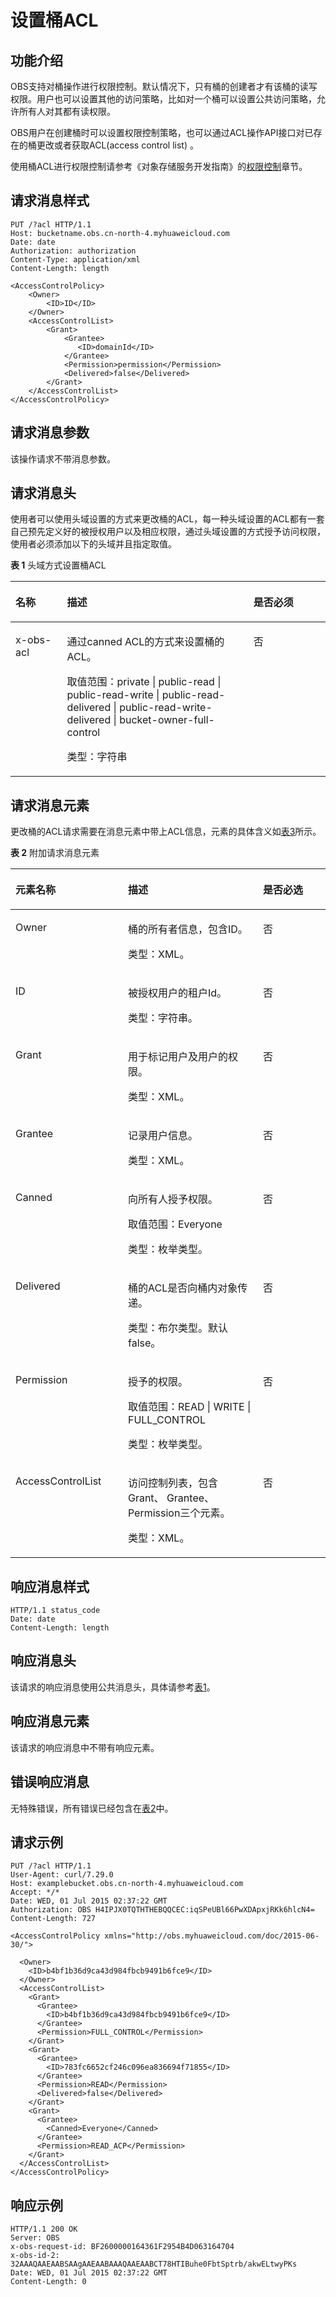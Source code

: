 # 设置桶ACL<a name="ZH-CN_TOPIC_0100846744"></a>

## 功能介绍<a name="section5584184924715"></a>

OBS支持对桶操作进行权限控制。默认情况下，只有桶的创建者才有该桶的读写权限。用户也可以设置其他的访问策略，比如对一个桶可以设置公共访问策略，允许所有人对其都有读权限。

OBS用户在创建桶时可以设置权限控制策略，也可以通过ACL操作API接口对已存在的桶更改或者获取ACL\(access control list\) 。

使用桶ACL进行权限控制请参考《对象存储服务开发指南》的[权限控制](https://support.huaweicloud.com/devg-obs/zh-cn_topic_0132788578.html)章节。

## 请求消息样式<a name="section8518944"></a>

```
PUT /?acl HTTP/1.1 
Host: bucketname.obs.cn-north-4.myhuaweicloud.com 
Date: date
Authorization: authorization
Content-Type: application/xml 
Content-Length: length

<AccessControlPolicy> 
    <Owner> 
        <ID>ID</ID> 
    </Owner> 
    <AccessControlList> 
        <Grant> 
            <Grantee>
               <ID>domainId</ID>
            </Grantee> 
            <Permission>permission</Permission> 
            <Delivered>false</Delivered>
        </Grant>
    </AccessControlList> 
</AccessControlPolicy>
```

## 请求消息参数<a name="section9561640"></a>

该操作请求不带消息参数。

## 请求消息头<a name="section18945901"></a>

使用者可以使用头域设置的方式来更改桶的ACL，每一种头域设置的ACL都有一套自己预先定义好的被授权用户以及相应权限，通过头域设置的方式授予访问权限，使用者必须添加以下的头域并且指定取值。

**表 1**  头域方式设置桶ACL

<a name="table46013138"></a>
<table><thead align="left"><tr id="row55711245"><th class="cellrowborder" valign="top" width="16.36163616361636%" id="mcps1.2.4.1.1"><p id="p16316966"><a name="p16316966"></a><a name="p16316966"></a>名称</p>
</th>
<th class="cellrowborder" valign="top" width="59.17591759175917%" id="mcps1.2.4.1.2"><p id="p46605831"><a name="p46605831"></a><a name="p46605831"></a>描述</p>
</th>
<th class="cellrowborder" valign="top" width="24.462446244624463%" id="mcps1.2.4.1.3"><p id="p16975961"><a name="p16975961"></a><a name="p16975961"></a>是否必须</p>
</th>
</tr>
</thead>
<tbody><tr id="row32875587"><td class="cellrowborder" valign="top" width="16.36163616361636%" headers="mcps1.2.4.1.1 "><p id="p45676910"><a name="p45676910"></a><a name="p45676910"></a>x-obs-acl</p>
</td>
<td class="cellrowborder" valign="top" width="59.17591759175917%" headers="mcps1.2.4.1.2 "><p id="p8842242"><a name="p8842242"></a><a name="p8842242"></a>通过canned ACL的方式来设置桶的ACL。</p>
<p id="p45132965"><a name="p45132965"></a><a name="p45132965"></a>取值范围：private | public-read | public-read-write | public-read-delivered | public-read-write-delivered | bucket-owner-full-control</p>
<p id="p12471314"><a name="p12471314"></a><a name="p12471314"></a>类型：字符串</p>
</td>
<td class="cellrowborder" valign="top" width="24.462446244624463%" headers="mcps1.2.4.1.3 "><p id="p31891586"><a name="p31891586"></a><a name="p31891586"></a>否</p>
</td>
</tr>
</tbody>
</table>

## 请求消息元素<a name="section36295384"></a>

更改桶的ACL请求需要在消息元素中带上ACL信息，元素的具体含义如[表3](构造请求.md#table25197309)所示。

**表 2**  附加请求消息元素

<a name="table62369028"></a>
<table><thead align="left"><tr id="row29679703"><th class="cellrowborder" valign="top" width="35.709999999999994%" id="mcps1.2.4.1.1"><p id="p55245705"><a name="p55245705"></a><a name="p55245705"></a><strong id="b27449303"><a name="b27449303"></a><a name="b27449303"></a>元素名称</strong></p>
</th>
<th class="cellrowborder" valign="top" width="42.86%" id="mcps1.2.4.1.2"><p id="p8801047"><a name="p8801047"></a><a name="p8801047"></a><strong id="b12100564"><a name="b12100564"></a><a name="b12100564"></a>描述</strong></p>
</th>
<th class="cellrowborder" valign="top" width="21.43%" id="mcps1.2.4.1.3"><p id="p40621628"><a name="p40621628"></a><a name="p40621628"></a><strong id="b30050337"><a name="b30050337"></a><a name="b30050337"></a>是否必选</strong></p>
</th>
</tr>
</thead>
<tbody><tr id="row18158267"><td class="cellrowborder" valign="top" width="35.709999999999994%" headers="mcps1.2.4.1.1 "><p id="p61533550"><a name="p61533550"></a><a name="p61533550"></a>Owner</p>
</td>
<td class="cellrowborder" valign="top" width="42.86%" headers="mcps1.2.4.1.2 "><p id="p18161633"><a name="p18161633"></a><a name="p18161633"></a>桶的所有者信息，包含ID。</p>
<p id="p29236970"><a name="p29236970"></a><a name="p29236970"></a>类型：XML。</p>
</td>
<td class="cellrowborder" valign="top" width="21.43%" headers="mcps1.2.4.1.3 "><p id="p19384352"><a name="p19384352"></a><a name="p19384352"></a>否</p>
</td>
</tr>
<tr id="row40241448"><td class="cellrowborder" valign="top" width="35.709999999999994%" headers="mcps1.2.4.1.1 "><p id="p38331852"><a name="p38331852"></a><a name="p38331852"></a>ID</p>
</td>
<td class="cellrowborder" valign="top" width="42.86%" headers="mcps1.2.4.1.2 "><p id="p17872337"><a name="p17872337"></a><a name="p17872337"></a>被授权用户的租户Id。</p>
<p id="p26633311"><a name="p26633311"></a><a name="p26633311"></a>类型：字符串。</p>
</td>
<td class="cellrowborder" valign="top" width="21.43%" headers="mcps1.2.4.1.3 "><p id="p9814616"><a name="p9814616"></a><a name="p9814616"></a>否</p>
</td>
</tr>
<tr id="row12128409"><td class="cellrowborder" valign="top" width="35.709999999999994%" headers="mcps1.2.4.1.1 "><p id="p42877090"><a name="p42877090"></a><a name="p42877090"></a>Grant</p>
</td>
<td class="cellrowborder" valign="top" width="42.86%" headers="mcps1.2.4.1.2 "><p id="p50492235"><a name="p50492235"></a><a name="p50492235"></a>用于标记用户及用户的权限。</p>
<p id="p51776931"><a name="p51776931"></a><a name="p51776931"></a>类型：XML。</p>
</td>
<td class="cellrowborder" valign="top" width="21.43%" headers="mcps1.2.4.1.3 "><p id="p33181855"><a name="p33181855"></a><a name="p33181855"></a>否</p>
</td>
</tr>
<tr id="row30201246"><td class="cellrowborder" valign="top" width="35.709999999999994%" headers="mcps1.2.4.1.1 "><p id="p30381848"><a name="p30381848"></a><a name="p30381848"></a>Grantee</p>
</td>
<td class="cellrowborder" valign="top" width="42.86%" headers="mcps1.2.4.1.2 "><p id="p45010643"><a name="p45010643"></a><a name="p45010643"></a>记录用户信息。</p>
<p id="p21983479"><a name="p21983479"></a><a name="p21983479"></a>类型：XML。</p>
</td>
<td class="cellrowborder" valign="top" width="21.43%" headers="mcps1.2.4.1.3 "><p id="p35831338"><a name="p35831338"></a><a name="p35831338"></a>否</p>
</td>
</tr>
<tr id="row57331916125210"><td class="cellrowborder" valign="top" width="35.709999999999994%" headers="mcps1.2.4.1.1 "><p id="p373461620527"><a name="p373461620527"></a><a name="p373461620527"></a>Canned</p>
</td>
<td class="cellrowborder" valign="top" width="42.86%" headers="mcps1.2.4.1.2 "><p id="p916103775218"><a name="p916103775218"></a><a name="p916103775218"></a>向所有人授予权限。</p>
<p id="p121544984412"><a name="p121544984412"></a><a name="p121544984412"></a>取值范围：Everyone</p>
<p id="p19164637145219"><a name="p19164637145219"></a><a name="p19164637145219"></a>类型：枚举类型。</p>
</td>
<td class="cellrowborder" valign="top" width="21.43%" headers="mcps1.2.4.1.3 "><p id="p17361816115214"><a name="p17361816115214"></a><a name="p17361816115214"></a>否</p>
</td>
</tr>
<tr id="row181794203527"><td class="cellrowborder" valign="top" width="35.709999999999994%" headers="mcps1.2.4.1.1 "><p id="p1517952017528"><a name="p1517952017528"></a><a name="p1517952017528"></a>Delivered</p>
</td>
<td class="cellrowborder" valign="top" width="42.86%" headers="mcps1.2.4.1.2 "><p id="p417902025215"><a name="p417902025215"></a><a name="p417902025215"></a>桶的ACL是否向桶内对象传递。</p>
<p id="p4656194515534"><a name="p4656194515534"></a><a name="p4656194515534"></a>类型：布尔类型。默认false。</p>
</td>
<td class="cellrowborder" valign="top" width="21.43%" headers="mcps1.2.4.1.3 "><p id="p517912209528"><a name="p517912209528"></a><a name="p517912209528"></a>否</p>
</td>
</tr>
<tr id="row54046594"><td class="cellrowborder" valign="top" width="35.709999999999994%" headers="mcps1.2.4.1.1 "><p id="p15698002"><a name="p15698002"></a><a name="p15698002"></a>Permission</p>
</td>
<td class="cellrowborder" valign="top" width="42.86%" headers="mcps1.2.4.1.2 "><p id="p63578630"><a name="p63578630"></a><a name="p63578630"></a>授予的权限。</p>
<p id="p5666973716"><a name="p5666973716"></a><a name="p5666973716"></a>取值范围：READ | WRITE |  FULL_CONTROL</p>
<p id="p49595399"><a name="p49595399"></a><a name="p49595399"></a>类型：枚举类型。</p>
</td>
<td class="cellrowborder" valign="top" width="21.43%" headers="mcps1.2.4.1.3 "><p id="p57804348"><a name="p57804348"></a><a name="p57804348"></a>否</p>
</td>
</tr>
<tr id="row50477085"><td class="cellrowborder" valign="top" width="35.709999999999994%" headers="mcps1.2.4.1.1 "><p id="p62112124"><a name="p62112124"></a><a name="p62112124"></a>AccessControlList</p>
</td>
<td class="cellrowborder" valign="top" width="42.86%" headers="mcps1.2.4.1.2 "><p id="p65026180"><a name="p65026180"></a><a name="p65026180"></a>访问控制列表，包含Grant、 Grantee、Permission三个元素。</p>
<p id="p48364710"><a name="p48364710"></a><a name="p48364710"></a>类型：XML。</p>
</td>
<td class="cellrowborder" valign="top" width="21.43%" headers="mcps1.2.4.1.3 "><p id="p25227453"><a name="p25227453"></a><a name="p25227453"></a>否</p>
</td>
</tr>
</tbody>
</table>

## 响应消息样式<a name="section58223002"></a>

```
HTTP/1.1 status_code
Date: date
Content-Length: length
```

## 响应消息头<a name="section54244972"></a>

该请求的响应消息使用公共消息头，具体请参考[表1](返回结果.md#d0e686)。

## 响应消息元素<a name="section18442703"></a>

该请求的响应消息中不带有响应元素。

## 错误响应消息<a name="section31766605"></a>

无特殊错误，所有错误已经包含在[表2](错误码.md#d0e843)中。

## 请求示例<a name="section14482163815396"></a>

```
PUT /?acl HTTP/1.1
User-Agent: curl/7.29.0
Host: examplebucket.obs.cn-north-4.myhuaweicloud.com
Accept: */*
Date: WED, 01 Jul 2015 02:37:22 GMT
Authorization: OBS H4IPJX0TQTHTHEBQQCEC:iqSPeUBl66PwXDApxjRKk6hlcN4=
Content-Length: 727

<AccessControlPolicy xmlns="http://obs.myhuaweicloud.com/doc/2015-06-30/">
  
  <Owner> 
    <ID>b4bf1b36d9ca43d984fbcb9491b6fce9</ID> 
  </Owner>  
  <AccessControlList> 
    <Grant> 
      <Grantee> 
        <ID>b4bf1b36d9ca43d984fbcb9491b6fce9</ID> 
      </Grantee>  
      <Permission>FULL_CONTROL</Permission> 
    </Grant>  
    <Grant> 
      <Grantee> 
        <ID>783fc6652cf246c096ea836694f71855</ID> 
      </Grantee>  
      <Permission>READ</Permission>  
      <Delivered>false</Delivered> 
    </Grant>  
    <Grant> 
      <Grantee> 
        <Canned>Everyone</Canned> 
      </Grantee>  
      <Permission>READ_ACP</Permission> 
    </Grant> 
  </AccessControlList> 
</AccessControlPolicy>
```

## 响应示例<a name="section76081155815"></a>

```
HTTP/1.1 200 OK
Server: OBS
x-obs-request-id: BF2600000164361F2954B4D063164704
x-obs-id-2: 32AAAQAAEAABSAAgAAEAABAAAQAAEAABCT78HTIBuhe0FbtSptrb/akwELtwyPKs
Date: WED, 01 Jul 2015 02:37:22 GMT
Content-Length: 0
```

